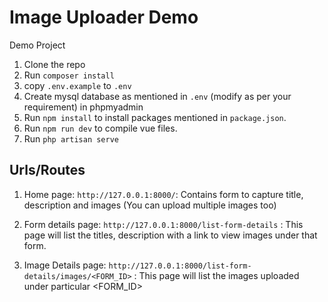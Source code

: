 # Image Uploader Demo
Demo Project

1. Clone the repo
2. Run `composer install`
3. copy `.env.example` to `.env`
4. Create mysql database as mentioned in `.env` (modify as per your requirement) in phpmyadmin
5. Run `npm install` to install packages mentioned in `package.json`.
6. Run `npm run dev` to compile vue files.
5. Run `php artisan serve`

## Urls/Routes

1. Home page: `http://127.0.0.1:8000/`: 
Contains form to capture title, description and images (You can upload multiple images too)

2. Form details page: `http://127.0.0.1:8000/list-form-details` :
This page will list the titles, description with a link to view images under that form.

3. Image Details page: `http://127.0.0.1:8000/list-form-details/images/<FORM_ID>` :
This page will list the images uploaded under particular <FORM_ID>
